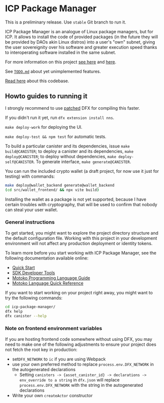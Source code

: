 # ICP Package Manager

This is a preliminary release. Use `stable` Git branch to run it.

ICP Package Manager is an analogue of Linux package managers, but for ICP. It allows to install the code of provided packages (in the future they will be provided by DAOs akin Linux distros) into a user's "own" subnet, giving the user sovereignity over his software and greater execution speed thanks to interoperating software installed in the same subnet.

For more information on this project [see here](https://dev.package-manager.com) and [here](https://docs.package-manager.com).

See [`TODO.md`](TODO.md) about yet unimplemented features.

[Read here](https://chatgpt.com/s/cd_684b24efcc20819190b4b7ddf9df132d) about this codebase.

## Howto guides to running it

I strongly recommend to use [patched](https://github.com/dfinity/sdk/pull/4083) DFX for compiling this faster.

If you didn't run it yet, run `dfx extension install nns`.

`make deploy-work` for deploying the UI.

`make deploy-test && npm test` for automatic tests.

To build a particular canister and its dependencies, issue `make build@CANISTER`; to deploy a canister and its dependencies, `make deploy@CANISTER`; to deploy without dependencies, `make deploy-self@CANISTER`. To generate interface, `make generate@CANISTER`.

You can run the included crypto wallet (a draft project, for now use it just for testing) with commands:
```sh
make deploy@wallet_backend generate@wallet_backend
(cd src/wallet_frontend/ && npx vite build)
```

Installing the wallet as a package is not yet supported, because I have certain troubles with cryptography,
that will be used to confirm that nobody can steal your user wallet.

### General instructions

To get started, you might want to explore the project directory structure and the default configuration file. Working with this project in your development environment will not affect any production deployment or identity tokens.

To learn more before you start working with ICP Package Manager, see the following documentation available online:

- [Quick Start](https://internetcomputer.org/docs/current/developer-docs/setup/deploy-locally)
- [SDK Developer Tools](https://internetcomputer.org/docs/current/developer-docs/setup/install)
- [Motoko Programming Language Guide](https://internetcomputer.org/docs/current/motoko/main/motoko)
- [Motoko Language Quick Reference](https://internetcomputer.org/docs/current/motoko/main/language-manual)

If you want to start working on your project right away, you might want to try the following commands:

```bash
cd icp-package-manager/
dfx help
dfx canister --help
```

### Note on frontend environment variables

If you are hosting frontend code somewhere without using DFX, you may need to make one of the following adjustments to ensure your project does not fetch the root key in production:

- set`DFX_NETWORK` to `ic` if you are using Webpack
- use your own preferred method to replace `process.env.DFX_NETWORK` in the autogenerated declarations
  - Setting `canisters -> {asset_canister_id} -> declarations -> env_override to a string` in `dfx.json` will replace `process.env.DFX_NETWORK` with the string in the autogenerated declarations
- Write your own `createActor` constructor

